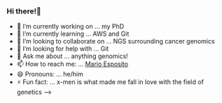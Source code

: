 ### Hi there!👋

- 🔭 I’m currently working on ... my PhD 
- 🌱 I’m currently learning ... AWS and Git
- 👯 I’m looking to collaborate on ... NGS surrounding cancer genomics
- 🤔 I’m looking for help with ... Git
- 💬 Ask me about ... anything genomics!
- 📫 How to reach me: ... [Mario Esposito](mailto:mario_espo@outlook.com)
- 😄 Pronouns: ... he/him
- ⚡ Fun fact: ... x-men is what made me fall in love with the field of genetics
-->
